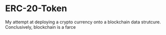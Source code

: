 # ERC-20-Token

My attempt at deploying a crypto currency onto a blockchain data strutcure.
Conclusively, blockchain is a farce
